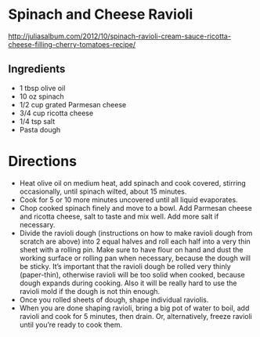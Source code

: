 # Spinach and Cheese Ravioli
http://juliasalbum.com/2012/10/spinach-ravioli-cream-sauce-ricotta-cheese-filling-cherry-tomatoes-recipe/

## Ingredients
* 1 tbsp olive oil
* 10 oz spinach
* 1/2 cup grated Parmesan cheese
* 3/4 cup ricotta cheese
* 1/4 tsp salt
* Pasta dough

# Directions
* Heat olive oil on medium heat, add spinach and cook covered, stirring occasionally, until spinach wilted, about 15 minutes.
* Cook for 5 or 10 more minutes uncovered until all liquid evaporates.
* Chop cooked spinach finely and move to a bowl.   Add Parmesan cheese and ricotta cheese, salt to taste and mix well.  Add more salt if necessary.
* Divide the ravioli dough (instructions on how to make ravioli dough from scratch are above) into 2 equal halves and roll each half into a very thin sheet with a rolling pin.  Make sure to have flour on hand and dust the working surface or rolling pan when necessary, because the dough will be sticky. It’s important that the ravioli dough be rolled very thinly (paper-thin), otherwise ravioli will be too solid when cooked, because dough expands during cooking. Also it will be really hard to use the ravioli mold if the dough is not thin enough.
* Once you rolled sheets of dough, shape individual raviolis.
* When you are done shaping ravioli, bring a big pot of water to boil, add ravioli and cook for 5 minutes, then drain. Or, alternatively, freeze ravioli until you’re ready to cook them.

